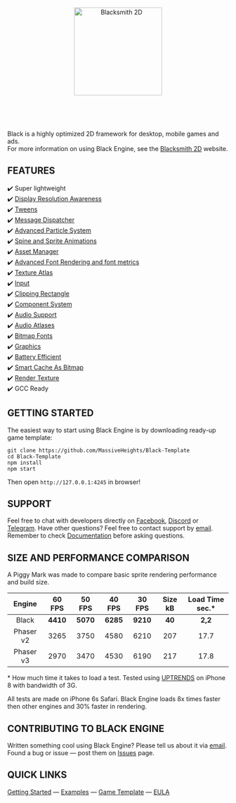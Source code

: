 <br /><br /><br />
<p align="center">
  <a href="http://blacksmith2d.io">
    <img alt="Blacksmith 2D" src="http://blacksmith2d.io/content/branding/gray-logo.svg" width="200" />
  </a>
</p>
<br /><br /><br />

Black is a highly optimized 2D framework for desktop, mobile games and ads.  
For more information on using Black Engine, see the [Blacksmith 2D](http://blacksmith2d.io/) website.


## FEATURES
✔️ Super lightweight  
✔️ [Display Resolution Awareness](http://blacksmith2d.io/Docs/Examples/Stage/Letterbox)  
✔️ [Tweens](http://blacksmith2d.io/Docs/Examples/Tweening/Chain)  
✔️ [Message Dispatcher](http://localhost:3000/?group=Input&example=Layers.js)  
✔️ [Advanced Particle System](http://blacksmith2d.io/Docs/Examples/Particles/Vector%20Field)  
✔️ [Spine and Sprite Animations](http://blacksmith2d.io/Docs/Examples/Sprites/Sprite%20Animation)  
✔️ [Asset Manager](http://blacksmith2d.io/Docs/Examples/Basics/Load%20images%20from%20atlas)  
✔️ [Advanced Font Rendering and font metrics](http://blacksmith2d.io/Docs/Examples/Text/Having%20fun)  
✔️ [Texture Atlas](http://blacksmith2d.io/Docs/Examples/Basics/Load%20images%20from%20atlas)  
✔️ [Input](http://blacksmith2d.io/Docs/Examples/Input/Pointer%20Messages)  
✔️ [Clipping Rectangle](http://blacksmith2d.io/Docs/Examples/Sprites/Clipping%20Rectangle)  
✔️ [Component System](http://blacksmith2d.io/Docs/Examples/Input/Drag%20Sprite)  
✔️ [Audio Support](http://blacksmith2d.io/Docs/Examples/Audio/Spatial%20Sound)  
✔️ [Audio Atlases](http://blacksmith2d.io/Docs/Examples/Audio/Sound%20Atlas)  
✔️ [Bitmap Fonts](http://blacksmith2d.io/Docs/Examples/Text/Bitmap%20Font)  
✔️ [Graphics](http://blacksmith2d.io/Docs/Examples/Graphics/Basic%20Shapes)  
✔️ [Battery Efficient](http://blacksmith2d.io/Docs/Examples/Drivers/Skip%20Unchanged%20Frames)  
✔️ [Smart Cache As Bitmap](http://blacksmith2d.io/Docs/Examples/Drivers/Render%20Texture)  
✔️ [Render Texture](http://blacksmith2d.io/Docs/Examples/Drivers/Render%20Texture)  
✔️ GCC Ready  

## GETTING STARTED
The easiest way to start using Black Engine is by downloading ready-up game template:
```
git clone https://github.com/MassiveHeights/Black-Template
cd Black-Template
npm install
npm start
```
Then open `http://127.0.0.1:4245` in browser!

## SUPPORT
Feel free to chat with developers directly on [Facebook](https://www.facebook.com/Blacksmith2D/), [Discord](https://discord.gg/HWzzCcy) or [Telegram](https://t.me/joinchat/FOkhwRDEhoxI3cNDBdi6fQ). Have other questions? Feel free to contact support by <a href="mailto:support@blacksmith2d.io?subject=Hello">email</a>.
Remember to check [Documentation](http://blacksmith2d.io/Docs/) before asking questions.

## SIZE AND PERFORMANCE COMPARISON
A Piggy Mark was made to compare basic sprite rendering performance and build size.

**Engine**|**60 FPS**|**50 FPS**|**40 FPS**|**30 FPS**|**Size kB**|**Load Time sec.***
:-----:|:-----:|:-----:|:-----:|:-----:|:-----:|:-----:
Black|**4410**|**5070**|**6285**|**9210**|**40**|**2,2**
Phaser v2|3265|3750|4580|6210|207|17.7
Phaser v3|2970|3470|4530|6190|217|17.8


\* How much time it takes to load a test. Tested using [UPTRENDS](https://www.uptrends.com) on iPhone 8 with bandwidth of 3G.

All tests are made on iPhone 6s Safari. Black Engine loads 8x times faster then other engines and 30% faster in rendering.  

## CONTRIBUTING TO BLACK ENGINE
Written something cool using Black Engine? Please tell us about it via <a href="mailto:support@blacksmith2d.io?subject=Hello">email</a>.  
Found a bug or issue — post them on [Issues](https://github.com/MassiveHeights/Black/issues) page.

## QUICK LINKS
[Getting Started](http://blacksmith2d.io/Docs/Tutorials/Getting%20Started) —
[Examples](http://blacksmith2d.io/Docs/Examples) —
[Game Template](http://github.com/MassiveHeights/Black-Template) —
[EULA](https://github.com/MassiveHeights/Black/blob/master/LICENSE.md) 